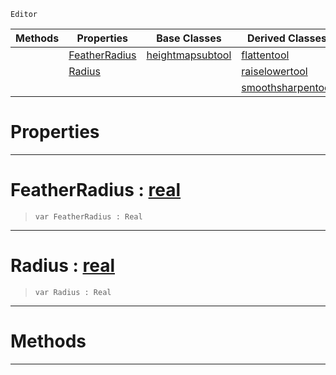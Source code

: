  `Editor`

|Methods|Properties|Base Classes|Derived Classes|
|---|---|---|---|
| |[ FeatherRadius](heightmanipulationtool.md#featherradius-zilch-engin)|[heightmapsubtool](heightmapsubtool.md)|[flattentool](flattentool.md)|
| |[ Radius](heightmanipulationtool.md#radius-zilch-engine-docum)| |[raiselowertool](raiselowertool.md)|
| | | |[smoothsharpentool](smoothsharpentool.md)|


 #  Properties


---  
 #  FeatherRadius : [real](../nada_base_types/real.md)

> 
> ``` lang=cpp, name=Nada
> var FeatherRadius : Real


---  
 #  Radius : [real](../nada_base_types/real.md)

> 
> ``` lang=cpp, name=Nada
> var Radius : Real


---  
 #  Methods


---  
 

 